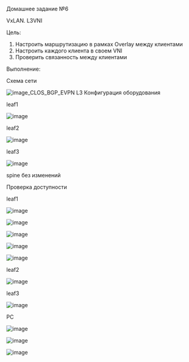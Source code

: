 Домашнее задание №6

VxLAN. L3VNI

Цель:
1. Настроить маршрутизацию в рамках Overlay между клиентами
2. Настроить каждого клиента в своем VNI
3. Проверить связанность между клиентами

Выполнение:

Схема сети

![image_CLOS_BGP_EVPN L3](https://github.com/aatihonov/OTUS_24/assets/169416214/f0cd32aa-53ef-4426-84db-044262f06b38)
Конфигурация оборудования

leaf1

![image](https://github.com/aatihonov/OTUS_24/assets/169416214/84b9287e-59f4-44eb-8ae9-0f4c7917cc9a)

leaf2

![image](https://github.com/aatihonov/OTUS_24/assets/169416214/f309c322-1efa-40b2-aa3b-bf1e39494ef6)

leaf3

![image](https://github.com/aatihonov/OTUS_24/assets/169416214/9a9625a2-01b3-40c8-b2c6-b5d61807da79)

spine
без изменений

Проверка доступности

leaf1

![image](https://github.com/aatihonov/OTUS_24/assets/169416214/3eaeae10-738f-4406-b6ed-588ec0a194e2)

![image](https://github.com/aatihonov/OTUS_24/assets/169416214/61bbdd76-527b-4046-b04e-c8a04ee34f45)

![image](https://github.com/aatihonov/OTUS_24/assets/169416214/2b5e1aa1-cfc2-4ee6-ab06-018875693b53)

![image](https://github.com/aatihonov/OTUS_24/assets/169416214/443fe06f-ab65-466b-8a5a-30afc150b2f3)

![image](https://github.com/aatihonov/OTUS_24/assets/169416214/729e8397-8367-40f2-ae8b-6d182585f26c)

leaf2

![image](https://github.com/aatihonov/OTUS_24/assets/169416214/2cd309c7-1046-4f23-a460-bf06a2e029ad)

leaf3

![image](https://github.com/aatihonov/OTUS_24/assets/169416214/68370a82-be8e-4138-b26c-bbf894acfecc)

PC

![image](https://github.com/aatihonov/OTUS_24/assets/169416214/801cbbbd-2949-4701-9def-145101c0d11c)

![image](https://github.com/aatihonov/OTUS_24/assets/169416214/77250e38-a9ac-499e-8ea0-0a02721fa3e6)

![image](https://github.com/aatihonov/OTUS_24/assets/169416214/b1124bb6-62d1-4214-950f-b53e32c266bf)










